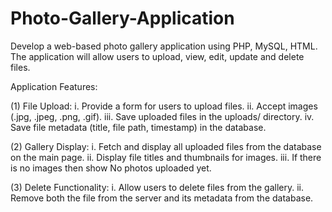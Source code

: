 # Photo-Gallery-Application
Develop a web-based photo gallery application using PHP, MySQL, HTML. The application will allow users to upload, view, edit, update and delete files.

Application Features:

(1) File Upload:
i. Provide a form for users to upload files.
ii. Accept images (.jpg, .jpeg, .png, .gif).
iii. Save uploaded files in the uploads/ directory.
iv. Save file metadata (title, file path, timestamp) in the database.

(2) Gallery Display:
i. Fetch and display all uploaded files from the database on the main page.
ii. Display file titles and thumbnails for images.
iii. If there is no images then show No photos uploaded yet.

(3) Delete Functionality:
i. Allow users to delete files from the gallery.
ii. Remove both the file from the server and its metadata from the database.
